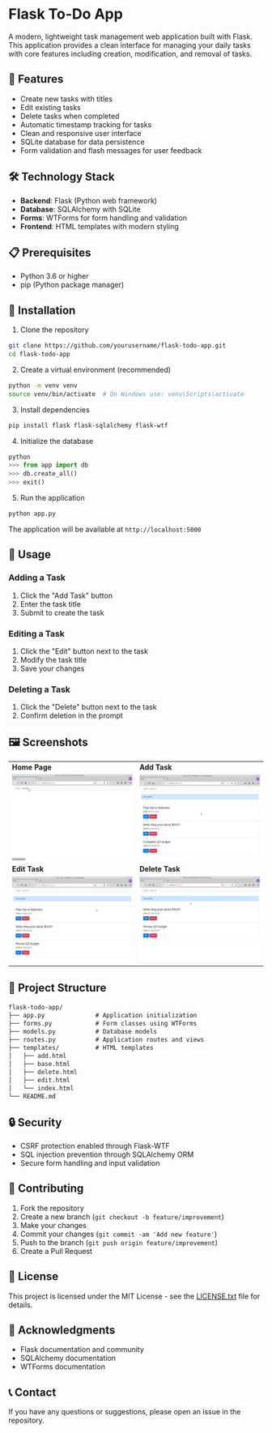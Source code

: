 # Flask To-Do App

A modern, lightweight task management web application built with Flask. This application provides a clean interface for managing your daily tasks with core features including creation, modification, and removal of tasks.

## 🚀 Features

- Create new tasks with titles
- Edit existing tasks
- Delete tasks when completed
- Automatic timestamp tracking for tasks
- Clean and responsive user interface
- SQLite database for data persistence
- Form validation and flash messages for user feedback

## 🛠️ Technology Stack

- **Backend**: Flask (Python web framework)
- **Database**: SQLAlchemy with SQLite
- **Forms**: WTForms for form handling and validation
- **Frontend**: HTML templates with modern styling

## 📋 Prerequisites

- Python 3.6 or higher
- pip (Python package manager)

## 🔧 Installation

1. Clone the repository
```bash
git clone https://github.com/yourusername/flask-todo-app.git
cd flask-todo-app
```

2. Create a virtual environment (recommended)
```bash
python -m venv venv
source venv/bin/activate  # On Windows use: venv\Scripts\activate
```

3. Install dependencies
```bash
pip install flask flask-sqlalchemy flask-wtf
```

4. Initialize the database
```python
python
>>> from app import db
>>> db.create_all()
>>> exit()
```

5. Run the application
```bash
python app.py
```

The application will be available at `http://localhost:5000`

## 📱 Usage

### Adding a Task
1. Click the "Add Task" button
2. Enter the task title
3. Submit to create the task

### Editing a Task
1. Click the "Edit" button next to the task
2. Modify the task title
3. Save your changes

### Deleting a Task
1. Click the "Delete" button next to the task
2. Confirm deletion in the prompt


## 🖼️ Screenshots

<table width="100%">
<tr>
<td width="50%"><strong>Home Page</strong></td>
<td width="50%"><strong>Add Task</strong></td>
</tr>
<tr>
<td><img src="demo/0_index_0.jpg" width="100%"></td>
<td><img src="demo/1_add_1.jpg" width="100%"></td>
</tr>
<tr>
<td><strong>Edit Task</strong></td>
<td><strong>Delete Task</strong></td>
</tr>
<tr>
<td><img src="demo/2_edit_1.jpg" width="100%"></td>
<td><img src="demo/3_delete_1.jpg" width="100%"></td>
</tr>
</table>


## 📁 Project Structure
```
flask-todo-app/
├── app.py              # Application initialization
├── forms.py            # Form classes using WTForms
├── models.py           # Database models
├── routes.py           # Application routes and views
├── templates/          # HTML templates
│   ├── add.html
│   ├── base.html
│   ├── delete.html
│   ├── edit.html
│   └── index.html
└── README.md
```

## 🔒 Security

- CSRF protection enabled through Flask-WTF
- SQL injection prevention through SQLAlchemy ORM
- Secure form handling and input validation

## 🤝 Contributing

1. Fork the repository
2. Create a new branch (`git checkout -b feature/improvement`)
3. Make your changes
4. Commit your changes (`git commit -am 'Add new feature'`)
5. Push to the branch (`git push origin feature/improvement`)
6. Create a Pull Request

## 📄 License

This project is licensed under the MIT License - see the [LICENSE.txt](LICENSE.txt) file for details.

## 🙏 Acknowledgments

- Flask documentation and community
- SQLAlchemy documentation
- WTForms documentation

## 📞 Contact

If you have any questions or suggestions, please open an issue in the repository.
